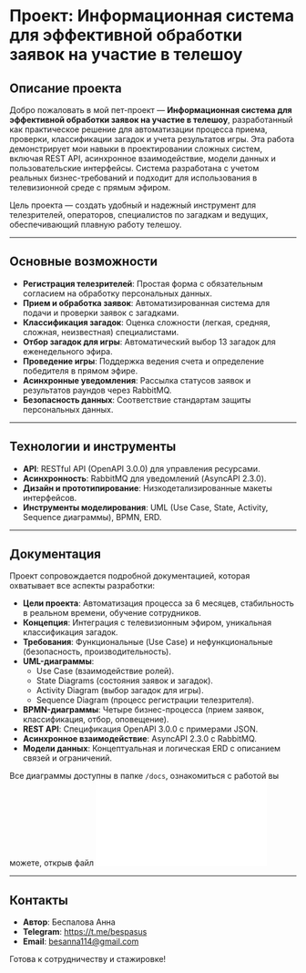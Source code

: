 # Проект: Информационная система для эффективной обработки заявок на участие в телешоу

## Описание проекта
Добро пожаловать в мой пет-проект — **Информационная система для эффективной обработки заявок на участие в телешоу**, разработанный как практическое решение для автоматизации процесса приема, проверки, классификации загадок и учета результатов игры. Эта работа демонстрирует мои навыки в проектировании сложных систем, включая REST API, асинхронное взаимодействие, модели данных и пользовательские интерфейсы. Система разработана с учетом реальных бизнес-требований и подходит для использования в телевизионной среде с прямым эфиром.

Цель проекта — создать удобный и надежный инструмент для телезрителей, операторов, специалистов по загадкам и ведущих, обеспечивающий плавную работу телешоу.

---

## Основные возможности
- **Регистрация телезрителей**: Простая форма с обязательным согласием на обработку персональных данных.
- **Прием и обработка заявок**: Автоматизированная система для подачи и проверки заявок с загадками.
- **Классификация загадок**: Оценка сложности (легкая, средняя, сложная, неизвестная) специалистами.
- **Отбор загадок для игры**: Автоматический выбор 13 загадок для еженедельного эфира.
- **Проведение игры**: Поддержка ведения счета и определение победителя в прямом эфире.
- **Асинхронные уведомления**: Рассылка статусов заявок и результатов раундов через RabbitMQ.
- **Безопасность данных**: Соответствие стандартам защиты персональных данных.

---

## Технологии и инструменты
- **API**: RESTful API (OpenAPI 3.0.0) для управления ресурсами.
- **Асинхронность**: RabbitMQ для уведомлений (AsyncAPI 2.3.0).
- **Дизайн и прототипирование**: Низкодетализированные макеты интерфейсов.
- **Инструменты моделирования**: UML (Use Case, State, Activity, Sequence диаграммы), BPMN, ERD.

---

## Документация
Проект сопровождается подробной документацией, которая охватывает все аспекты разработки:
- **Цели проекта**: Автоматизация процесса за 6 месяцев, стабильность в реальном времени, обучение сотрудников.
- **Концепция**: Интеграция с телевизионным эфиром, уникальная классификация загадок.
- **Требования**: Функциональные (Use Case) и нефункциональные (безопасность, производительность).
- **UML-диаграммы**: 
  - Use Case (взаимодействие ролей).
  - State Diagrams (состояния заявок и загадок).
  - Activity Diagram (выбор загадок для игры).
  - Sequence Diagram (процесс регистрации телезрителя).
- **BPMN-диаграммы**: Четыре бизнес-процесса (прием заявок, классификация, отбор, оповещение).
- **REST API**: Спецификация OpenAPI 3.0.0 с примерами JSON.
- **Асинхронное взаимодействие**: AsyncAPI 2.3.0 с RabbitMQ.
- **Модели данных**: Концептуальная и логическая ERD с описанием связей и ограничений.

Все диаграммы доступны в папке `/docs`, ознакомиться с работой вы можете, открыв файл ![Спецификация](Спецификация.md)

---

## Контакты
- **Автор**: Беспалова Анна
- **Telegram**: https://t.me/bespasus
- **Email**: besanna114@gmail.com

Готова к сотрудничеству и стажировке!
